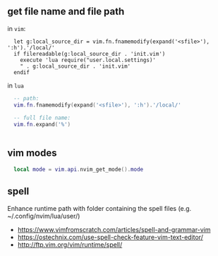 

## get file name and file path

in `vim`:

```vim
  let g:local_source_dir = vim.fn.fnamemodify(expand('<sfile>'), ':h').'/local/'
  if filereadable(g:local_source_dir . 'init.vim')
    execute 'lua require("user.local.settings)' 
    " . g:local_source_dir . 'init.vim'
  endif
```

in `lua`

```lua
  -- path:
  vim.fn.fnamemodify(expand('<sfile>'), ':h').'/local/'
  
  -- full file name:
  vim.fn.expand('%')
  
```

## vim modes

```lua
  local mode = vim.api.nvim_get_mode().mode
```

## spell

Enhance runtime path with folder containing the spell files (e.g. ~/.config/nvim/lua/user/)

- https://www.vimfromscratch.com/articles/spell-and-grammar-vim
- https://ostechnix.com/use-spell-check-feature-vim-text-editor/
- http://ftp.vim.org/vim/runtime/spell/

